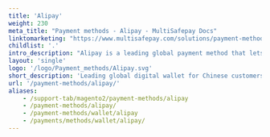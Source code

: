 ```yaml
---
title: 'Alipay'
weight: 230
meta_title: "Payment methods - Alipay - MultiSafepay Docs"
linktomarketing: "https://www.multisafepay.com/solutions/payment-methods/alipay"
childlist: '.'
intro_description: "Alipay is a leading global payment method that lets Chinese customers link their credit card or bank account to a digital wallet. It supports online, QR, and contactless POS payments, as well as international money transfers."
layout: 'single'
logo: '/logo/Payment_methods/Alipay.svg' 
short_description: 'Leading global digital wallet for Chinese customers.'
url: '/payment-methods/alipay/'
aliases:
    - /support-tab/magento2/payment-methods/alipay
    - /payment-methods/alipay/
    - /payment-methods/wallet/alipay
    - /payments/methods/wallet/alipay/
---
```



